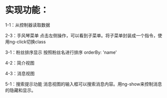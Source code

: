 # 实现功能：
1-1：从控制器读取数据

2-3：手风琴菜单
点击左侧操作，可以看到子菜单。将子菜单封装成一个指令，使用ng-click切换class

3-1：粉丝排序显示
按照粉丝名进行排序 orderBy: 'name'

4-2：简介视图

4-3：消息视图

5-1：搜索提示功能
消息视图的输入框可以搜索消息内容。用ng-show来控制消息的隐藏和显示。
